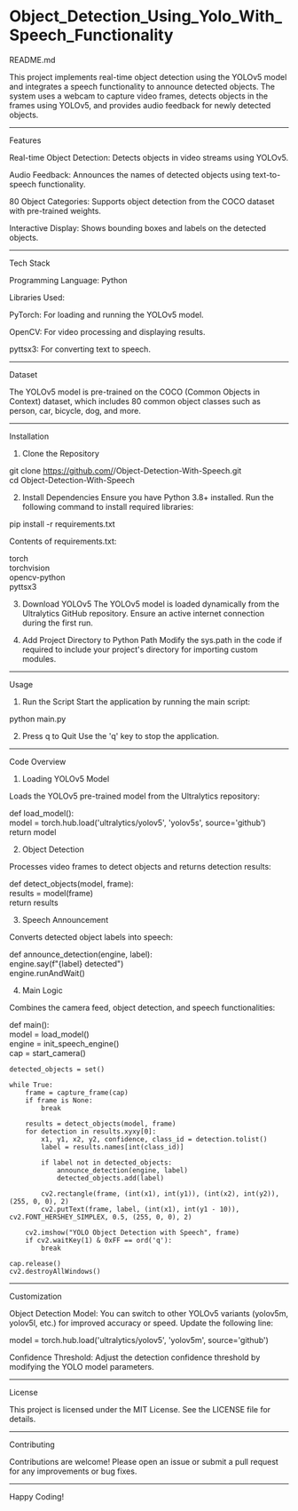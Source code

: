 # Object_Detection_Using_Yolo_With_Speech_Functionality
README.md

This project implements real-time object detection using the YOLOv5 model and integrates a speech functionality to announce detected objects. The system uses a webcam to capture video frames, detects objects in the frames using YOLOv5, and provides audio feedback for newly detected objects.

---

Features

Real-time Object Detection: Detects objects in video streams using YOLOv5.

Audio Feedback: Announces the names of detected objects using text-to-speech functionality.

80 Object Categories: Supports object detection from the COCO dataset with pre-trained weights.

Interactive Display: Shows bounding boxes and labels on the detected objects.

---

Tech Stack

Programming Language: Python

Libraries Used:

PyTorch: For loading and running the YOLOv5 model.

OpenCV: For video processing and displaying results.

pyttsx3: For converting text to speech.

---

Dataset

The YOLOv5 model is pre-trained on the COCO (Common Objects in Context) dataset, which includes 80 common object classes such as person, car, bicycle, dog, and more.

---

Installation

1. Clone the Repository

git clone https://github.com/<your-username>/Object-Detection-With-Speech.git  
cd Object-Detection-With-Speech


2. Install Dependencies
Ensure you have Python 3.8+ installed. Run the following command to install required libraries:

pip install -r requirements.txt

Contents of requirements.txt:

torch  
torchvision  
opencv-python  
pyttsx3

3. Download YOLOv5
The YOLOv5 model is loaded dynamically from the Ultralytics GitHub repository. Ensure an active internet connection during the first run.

4. Add Project Directory to Python Path
Modify the sys.path in the code if required to include your project's directory for importing custom modules.

---

Usage

1. Run the Script
Start the application by running the main script:

python main.py

2. Press q to Quit
Use the 'q' key to stop the application.

---

Code Overview

1. Loading YOLOv5 Model

Loads the YOLOv5 pre-trained model from the Ultralytics repository:

def load_model():  
    model = torch.hub.load('ultralytics/yolov5', 'yolov5s', source='github')  
    return model

2. Object Detection

Processes video frames to detect objects and returns detection results:

def detect_objects(model, frame):  
    results = model(frame)  
    return results

3. Speech Announcement

Converts detected object labels into speech:

def announce_detection(engine, label):  
    engine.say(f"{label} detected")  
    engine.runAndWait()

4. Main Logic

Combines the camera feed, object detection, and speech functionalities:

def main():  
    model = load_model()  
    engine = init_speech_engine()  
    cap = start_camera()  

    detected_objects = set()  

    while True:  
        frame = capture_frame(cap)  
        if frame is None:  
            break  

        results = detect_objects(model, frame)  
        for detection in results.xyxy[0]:  
            x1, y1, x2, y2, confidence, class_id = detection.tolist()  
            label = results.names[int(class_id)]  

            if label not in detected_objects:  
                announce_detection(engine, label)  
                detected_objects.add(label)  

            cv2.rectangle(frame, (int(x1), int(y1)), (int(x2), int(y2)), (255, 0, 0), 2)  
            cv2.putText(frame, label, (int(x1), int(y1 - 10)), cv2.FONT_HERSHEY_SIMPLEX, 0.5, (255, 0, 0), 2)  

        cv2.imshow("YOLO Object Detection with Speech", frame)  
        if cv2.waitKey(1) & 0xFF == ord('q'):  
            break  

    cap.release()  
    cv2.destroyAllWindows()
    
---

Customization

Object Detection Model: You can switch to other YOLOv5 variants (yolov5m, yolov5l, etc.) for improved accuracy or speed. Update the following line:

model = torch.hub.load('ultralytics/yolov5', 'yolov5m', source='github')

Confidence Threshold: Adjust the detection confidence threshold by modifying the YOLO model parameters.

---

License

This project is licensed under the MIT License. See the LICENSE file for details.

---

Contributing

Contributions are welcome! Please open an issue or submit a pull request for any improvements or bug fixes.

---

Happy Coding!
